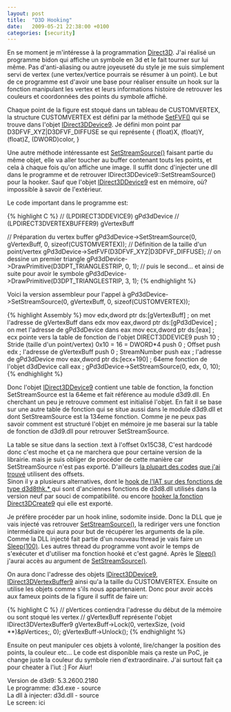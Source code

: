 ```yaml
---
layout: post
title:  "D3D Hooking"
date:   2009-05-21 22:38:00 +0100
categories: [security]
---
```

En se moment je m'intéresse à la programmation [Direct3D](http://fr.wikipedia.org/wiki/Direct3D). J'ai réalisé un programme bidon qui affiche un symbole en 3d et le fait tourner sur lui même. Pas d'anti-aliasing ou autre joyeuseté du style je me suis simplement servi de vertex (une vertex/vertice pourrais se résumer à un point). Le but de ce programme est d'avoir une base pour réaliser ensuite un hook sur la fonction manipulant les vertex et leurs informations histoire de retrouver les couleurs et coordonnées des points du symbole affiché.

Chaque point de la figure est stoqué dans un tableau de CUSTOMVERTEX, la structure CUSTOMVERTEX est défini par la méthode [SetFVF()](https://docs.microsoft.com/en-us/windows/desktop/api/d3d9/nf-d3d9-idirect3ddevice9-setfvf) qui se trouve dans l'objet [IDirect3DDevice9](https://docs.microsoft.com/en-us/windows/desktop/api/d3d9/nn-d3d9-idirect3ddevice9). Je défini mon point par D3DFVF_XYZ|D3DFVF_DIFFUSE se qui représente { (float)X, (float)Y, (float)Z, (DWORD)color, }

Une autre méthode intéressante est [SetStreamSource()](https://docs.microsoft.com/en-us/windows/desktop/api/d3d9helper/nf-d3d9helper-idirect3ddevice9-setstreamsource) faisant partie du même objet, elle va aller toucher au buffer contenant touts les points, et cela à chaque fois qu'on affiche une image. Il suffit donc d'injecter une dll dans le programme et de retrouver IDirect3DDevice9::SetStreamSource() pour la hooker. Sauf que l'objet [IDirect3DDevice9](https://docs.microsoft.com/en-us/windows/desktop/api/d3d9/nn-d3d9-idirect3ddevice9) est en mémoire, où? impossible à savoir de l'extérieur.

Le code important dans le programme est:

{% highlight C %}
// (LPDIRECT3DDEVICE9)		gPd3dDevice
// (LPDIRECT3DVERTEXBUFFER9)	gVertexBuff

// Préparation du vertex buffer
gPd3dDevice->SetStreamSource(0, gVertexBuff, 0, sizeof(CUSTOMVERTEX));
// Définition de la taille d'un point/vertex
gPd3dDevice->SetFVF(D3DFVF_XYZ|D3DFVF_DIFFUSE);
// on dessine un premier triangle
gPd3dDevice->DrawPrimitive(D3DPT_TRIANGLESTRIP, 0, 1);
// puis le second... et ainsi de suite pour avoir le symbole
gPd3dDevice->DrawPrimitive(D3DPT_TRIANGLESTRIP, 3, 1);
{% endhighlight %}

Voici la version assembleur pour l'appel à gPd3dDevice->SetStreamSource(0, gVertexBuff, 0, sizeof(CUSTOMVERTEX));

{% highlight Assembly %}
mov   edx,dword ptr ds:[gVertexBuff] ; on met l'adresse de gVertexBuff dans edx
mov   eax,dword ptr ds:[gPd3dDevice] ; on met l'adresse de gPd3dDevice dans eax
mov   ecx,dword ptr ds:[eax] ; ecx pointe vers la table de fonction de l'objet DIRECT3DDEVICE9
push  10 ; Stride (taille d'un point/vertex) 0x10 = 16 = DWORD*4
push  0 ; Offset
push  edx ; l'adresse de gVertexBuff
push  0 ; StreamNumber
push  eax ; l'adresse de gPd3dDevice
mov   eax,dword ptr ds:[ecx+190] ; 64eme fonction de l'objet d3dDevice
call  eax ; gPd3dDevice->SetStreamSource(0, edx, 0, 10);
{% endhighlight %}

Donc l'objet [IDirect3DDevice9](https://docs.microsoft.com/en-us/windows/desktop/api/d3d9/nn-d3d9-idirect3ddevice9) contient une table de fonction, la fonction SetStreamSource est la 64eme et fait référence au module d3d9.dll. En cherchant un peu je retrouve comment est initialisé l'objet. En fait il se base sur une autre table de fonction qui se situe aussi dans le module d3d9.dll et dont SetStreamSource est la 134eme fonction. Comme je ne peux pas savoir comment est structuré l'objet en mémoire je me baserai sur la table de fonction de d3d9.dll pour retrouver SetStreamSource.

La table se situe dans la section .text à l'offset 0x15C38, C'est hardcodé donc c'est moche et ça ne marchera que pour certaine version de la librairie. mais je suis obliger de procéder de cette manière car SetStreamSource n'est pas exporté. D'ailleurs [la plupart des codes](http://www.ring3circus.com/downloads/direct3d-hooking/) [que j'ai trouvé](http://usl.sis.pitt.edu/wjj/UTClient/Hooking%20Direct3d.doc) utilisent des offsets.  
Sinon il y a plusieurs alternatives, dont le [hook de l'IAT sur des fonctions de type d3d8thk.* ](http://www.codeproject.com/KB/system/Hooking_DirectX_COM.aspx) qui sont d'anciennes fonctions de d3d8.dll utilisés dans la version neuf par souci de compatibilité. ou encore [hooker la fonction Direct3DCreate9](http://hi.baidu.com/shangxing214/blog/item/48ec3fa645c25b9dd04358a7.html) qui elle est exporté.

Je préfère procéder par un hook inline, sodomite inside. Donc la DLL que je vais injecté vas retrouver [SetStreamSource()](https://docs.microsoft.com/en-us/windows/desktop/api/d3d9helper/nf-d3d9helper-idirect3ddevice9-setstreamsource), la rediriger vers une fonction intermédiaire qui aura pour but de récupérer les arguments de la pile. Comme la DLL injecté fait partie d'un nouveau thread je vais faire un [Sleep(100)](https://docs.microsoft.com/en-us/windows/desktop/api/synchapi/nf-synchapi-sleep). Les autres thread du programme vont avoir le temps de s'exécuter et d'utiliser ma fonction hooké et c'est gagné. Après le [Sleep()](https://docs.microsoft.com/en-us/windows/desktop/api/synchapi/nf-synchapi-sleep) j'aurai accès au argument de [SetStreamSource()](https://docs.microsoft.com/en-us/windows/desktop/api/d3d9helper/nf-d3d9helper-idirect3ddevice9-setstreamsource).

On aura donc l'adresse des objets [IDirect3DDevice9](https://docs.microsoft.com/en-us/windows/desktop/api/d3d9/nn-d3d9-idirect3ddevice9), [IDirect3DVertexBuffer9](https://docs.microsoft.com/en-us/windows/desktop/api/d3d9helper/nn-d3d9helper-idirect3dvertexbuffer9) ainsi qu'a la taille du CUSTOMVERTEX. Ensuite on utilise les objets comme s'ils nous appartenaient. Donc pour avoir accès aux fameux points de la figure il suffit de faire un:

{% highlight C %}
// pVertices contiendra l'adresse du début de la mémoire ou sont stoqué les vertex
// gVertexBuff représente l'objet IDirect3DVertexBuffer9
gVertexBuff->Lock(0, vertexSize, (void **)&pVertices;, 0);
gVertexBuff->Unlock();
{% endhighlight %}

Ensuite on peut manipuler ces objets à volonté, lire/changer la position des points, la couleur etc... Le code est disponible mais ça reste un PoC, je change juste la couleur du symbole rien d'extraordinaire. J'ai surtout fait ça pour cheater à l'iut :] For Aiur!

Version de d3d9: 5.3.2600.2180  
Le programme: d3d.exe - source  
La dll à injecter: d3d.dll - source  
Le screen: ici  
